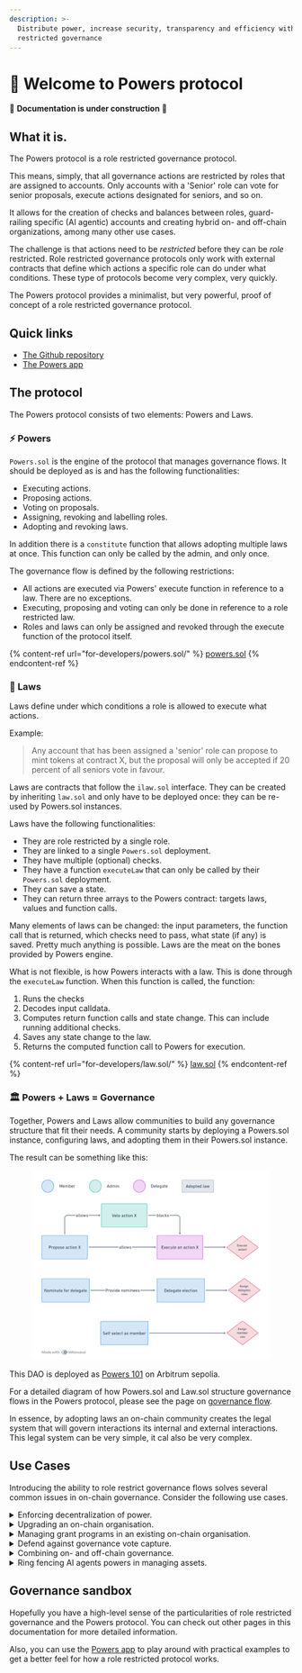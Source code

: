 ```yaml
---
description: >-
  Distribute power, increase security, transparency and efficiency with role
  restricted governance
---
```


# 💪 Welcome to Powers protocol

🚧 **Documentation is under construction** 🚧

## What it is.

The Powers protocol is a role restricted governance protocol.

This means, simply, that all governance actions are restricted by roles that are assigned to accounts. Only accounts with a 'Senior' role can vote for senior proposals, execute actions designated for seniors, and so on.

It allows for the creation of checks and balances between roles, guard-railing specific (AI agentic) accounts and creating hybrid on- and off-chain organizations, among many other use cases.

The challenge is that actions need to be _restricted_ before they can be _role_ restricted. Role restricted governance protocols only work with external contracts that define which actions a specific role can do under what conditions. These type of protocols become very complex, very quickly.

The Powers protocol provides a minimalist, but very powerful, proof of concept of a role restricted governance protocol.

## Quick links

* [The Github repository](https://github.com/7Cedars/powers)
* [The Powers app](https://powers-protocol.vercel.app/#usecases)

## The protocol

The Powers protocol consists of two elements: Powers and Laws.

### ⚡ Powers

`Powers.sol` is the engine of the protocol that manages governance flows. It should be deployed as is and has the following functionalities:

* Executing actions.
* Proposing actions.
* Voting on proposals.
* Assigning, revoking and labelling roles.
* Adopting and revoking laws.

In addition there is a `constitute` function that allows adopting multiple laws at once. This function can only be called by the admin, and only once.

The governance flow is defined by the following restrictions:

* All actions are executed via Powers' execute function in reference to a law. There are no exceptions.&#x20;
* Executing, proposing and voting can only be done in reference to a role restricted law.
* Roles and laws can only be assigned and revoked through the execute function of the protocol itself.

{% content-ref url="for-developers/powers.sol/" %}
[powers.sol](for-developers/powers.sol/)
{% endcontent-ref %}

### 📜 Laws

Laws define under which conditions a role is allowed to execute what actions.

Example:

> Any account that has been assigned a 'senior' role can propose to mint tokens at contract X, but the proposal will only be accepted if 20 percent of all seniors vote in favour.

Laws are contracts that follow the `ilaw.sol` interface. They can be created by inheriting `law.sol` and only have to be deployed once: they can be re-used by Powers.sol instances.&#x20;

Laws have the following functionalities:

* They are role restricted by a single role.
* They are linked to a single `Powers.sol` deployment.
* They have multiple (optional) checks.
* They have a function `executeLaw` that can only be called by their `Powers.sol` deployment.
* They can save a state.
* They can return three arrays to the Powers contract: targets laws, values and function calls.

Many elements of laws can be changed: the input parameters, the function call that is returned, which checks need to pass, what state (if any) is saved. Pretty much anything is possible. Laws are the meat on the bones provided by Powers engine.

What is not flexible, is how Powers interacts with a law. This is done through the `executeLaw` function. When this function is called, the function:

1. Runs the checks
2. Decodes input calldata.
3. Computes return function calls and state change. This can include running additional checks.
4. Saves any state change to the law.
5. Returns the computed function call to Powers for execution.

{% content-ref url="for-developers/law.sol/" %}
[law.sol](for-developers/law.sol/)
{% endcontent-ref %}

### 🏛️ Powers + Laws = Governance

Together, Powers and Laws allow communities to build any governance structure that fit their needs. A community starts by deploying a Powers.sol instance, configuring laws, and adopting them in their Powers.sol instance.

The result can be something like this:&#x20;

<figure><img src=".gitbook/assets/image (7).png" alt=""><figcaption></figcaption></figure>

This DAO is deployed as [Powers 101](https://powers-protocol.vercel.app/#usecases) on Arbitrum sepolia.

For a detailed diagram of how Powers.sol and Law.sol structure governance flows in the Powers protocol, please see the page on [governance flow](for-developers/governance-flow.md).

In essence, by adopting laws an on-chain community creates the legal system that will govern interactions its internal and external interactions. This legal system can be very simple, it cal also be very complex.&#x20;

## Use Cases&#x20;

Introducing the ability to role restrict governance flows solves several common issues in on-chain governance. Consider the following use cases.&#x20;

<details>

<summary>Enforcing decentralization of power.  </summary>

**Problem:** Many decision-making processes in on-chain organisations are highly centralized. Either token based voting is dominated by a small number of whales, or a multisig controls all crucial decision-making or a foundation has been set up to govern day-to-day actions for a community. It goes against one of the central aims of organizing on-chain: decentralization.      &#x20;

**Solution:** The Powers protocol allows for the creation of mechanisms that check and balance powers between roles. For example, we can create a governance chain where an action proposed by one role, can be vetoed by another and only executed by a third. This is a well known, and effective, way of addressing centralization of power in communities. The most famous example is the separation of powers between legislature, judiciary and executive in traditional countries. &#x20;

**Implementation:** Because Powers protocol creates an action ID by hashing calldata, nonce and law address, it can check if the same calldata and nonce have been executed at another law instance. As Law.sol instances conditionally return calldata to Powers.sol, we can make them conditional on the execution of another law.&#x20;

In its most basic implementation, we allow one role to only have the power to propose an action, another to only execute a (previously proposed) action and a third to veto this action. See the [Powers 101](https://powers-protocol.vercel.app/#usecases) example mentioned above.

</details>

<details>

<summary>Upgrading an on-chain organisation.</summary>

**Problem:** Any community or organisation evolves over time. It implies that governance is modular and flexible. As it stands now, most governance setups are anything but flexible. They require extensive changes to be transformed. It leads postponed transitions, which in turn leads to frustration among community members and eventual disengagement.&#x20;

**Solution:** The Powers protocol allows for modular and governed upgradability. Powers.sol does not manage the state of a community: saving the core values of a community, nominees for an election, or any other state is done in laws that can be adopted or revoked. As a community can adopt and revoke laws through its governance system, it allows communities to completely transform their governance structure.&#x20;

**Implementation:** A governance chain that allows for the adoption and revoking of laws. This chain can be setup as permissive or restrictive as needed. It can also be completely absent, which means that the governance system is immutable.

Example: See \[TBI] as an example on-chain organisation with a governed upgradable governance system. &#x20;

</details>

<details>

<summary>Managing grant programs in an existing on-chain organisation.  </summary>

**Problem:** A common issue in on-chain organisations is how to manage assets that are distributed to parties after they have been allocated. This often happens in the case of grants: a general area needs to be supported (say protocol development) and an amount of assets is set aside for this goal. But then several complexities arise: who is going to decide who can receive a grant, how to assess if recipients have created promised product, how to retract funding if not, and what to do with money that has not been spent? &#x20;

**Solution:** A high level description of solution.

**Implementation:** Law setup to make this work.

**Example:** link to deployed example in app.   &#x20;

</details>

<details>

<summary>Defend against governance vote capture. </summary>

**Problem:** Here description of problem.&#x20;

**Solution:** A high level description of solution.

**Implementation:** Law setup to make this work.

**Example:** link to deployed example in app. &#x20;

</details>

<details>

<summary>Combining on- and off-chain governance.</summary>

**Problem:** Here description of problem.&#x20;

**Solution:** A high level description of solution.

**Implementation:** Law setup to make this work.

**Example:** link to deployed example in app. &#x20;

</details>

<details>

<summary>Ring fencing AI agents powers in managing assets.</summary>

**Problem:** Here description of problem.&#x20;

**Solution:** A high level description of solution.

**Implementation:** Law setup to make this work.

**Example:** link to deployed example in app. &#x20;

</details>



## Governance sandbox

Hopefully you have a high-level sense of the particularities of role restricted governance and the Powers protocol. You can check out other pages in this documentation for more detailed information.

Also, you can use the [Powers app](https://powers-protocol.vercel.app) to play around with practical examples to get a better feel for how a role restricted protocol works.
